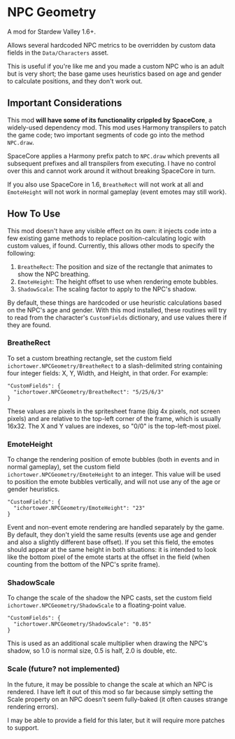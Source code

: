 # NPC Geometry

A mod for Stardew Valley 1.6+.

Allows several hardcoded NPC metrics to be overridden by custom data fields in
the `Data/Characters` asset.

This is useful if you're like me and you made a custom NPC who is an adult but
is very short; the base game uses heuristics based on age and gender to
calculate positions, and they don't work out.

## Important Considerations

This mod **will have some of its functionality crippled by SpaceCore**, a
widely-used dependency mod. This mod uses Harmony transpilers to patch the game
code; two important segments of code go into the method `NPC.draw`.

SpaceCore applies a Harmony prefix patch to `NPC.draw` which prevents all
subsequent prefixes and all transpilers from executing. I have no control over
this and cannot work around it without breaking SpaceCore in turn.

If you also use SpaceCore in 1.6, `BreatheRect` will not work at all and
`EmoteHeight` will not work in normal gameplay (event emotes may still work).

## How To Use

This mod doesn't have any visible effect on its own: it injects code into a few
existing game methods to replace position-calculating logic with custom values,
if found. Currently, this allows other mods to specify the following:

1. `BreatheRect`: The position and size of the rectangle that animates to show
    the NPC breathing.
2. `EmoteHeight`: The height offset to use when rendering emote bubbles.
3. `ShadowScale`: The scaling factor to apply to the NPC's shadow.

By default, these things are hardcoded or use heuristic calculations based on
the NPC's age and gender. With this mod installed, these routines will try to
read from the character's `CustomFields` dictionary, and use values there if
they are found.

### BreatheRect

To set a custom breathing rectangle, set the custom field
`ichortower.NPCGeometry/BreatheRect` to a slash-delimited string containing
four integer fields: X, Y, Width, and Height, in that order. For example:

    "CustomFields": {
      "ichortower.NPCGeometry/BreatheRect": "5/25/6/3"
    }

These values are pixels in the spritesheet frame (big 4x pixels, not screen
pixels) and are relative to the top-left corner of the frame, which is usually
16x32.  The X and Y values are indexes, so "0/0" is the top-left-most pixel.

### EmoteHeight

To change the rendering position of emote bubbles (both in events and in normal
gameplay), set the custom field `ichortower.NPCGeometry/EmoteHeight` to an
integer. This value will be used to position the emote bubbles vertically, and
will not use any of the age or gender heuristics.

    "CustomFields": {
      "ichortower.NPCGeometry/EmoteHeight": "23"
    }

Event and non-event emote rendering are handled separately by the game. By
default, they don't yield the same results (events use age and gender and also
a slightly different base offset). If you set this field, the emotes should
appear at the same height in both situations: it is intended to look like the
bottom pixel of the emote starts at the offset in the field (when counting from
the bottom of the NPC's sprite frame).

### ShadowScale

To change the scale of the shadow the NPC casts, set the custom field
`ichortower.NPCGeometry/ShadowScale` to a floating-point value.

    "CustomFields": {
      "ichortower.NPCGeometry/ShadowScale": "0.85"
    }

This is used as an additional scale multiplier when drawing the NPC's shadow,
so 1.0 is normal size, 0.5 is half, 2.0 is double, etc.

### Scale (future? not implemented)

In the future, it may be possible to change the scale at which an NPC is
rendered. I have left it out of this mod so far because simply setting the
Scale property on an NPC doesn't seem fully-baked (it often causes strange
rendering errors).

I may be able to provide a field for this later, but it will require more
patches to support.

